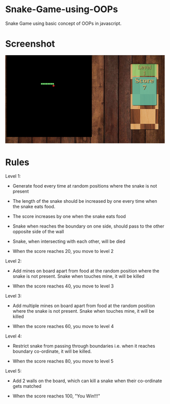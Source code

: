 # Snake-Game-using-OOPs
Snake Game using basic concept of OOPs in javascript.

# Screenshot
![SnakeGame](./screenshot.png)

# Rules

Level 1:

- Generate food every time at random positions where the snake is not present

- The length of the snake should be increased by one every time when the snake eats food.

- The score increases by one when the snake eats food

- Snake when reaches the boundary on one side, should pass to the other opposite side of the wall

- Snake, when intersecting with each other, will be died

- When the score reaches 20, you move to level 2

 

Level 2:


- Add mines on board apart from food at the random position where the snake is not present. Snake when touches mine, it will be killed

- When the score reaches 40, you move to level 3

 

Level 3:



- Add multiple mines on board apart from food at the random position where the snake is not present. Snake when touches mine, it will be killed

- When the score reaches 60, you move to level 4

 

Level 4:



- Restrict snake from passing through boundaries i.e. when it reaches boundary co-ordinate, it will be killed.

- When the score reaches 80, you move to level 5

 

Level 5:



- Add 2 walls on the board, which can kill a snake when their co-ordinate gets matched

- When the score reaches 100, "You Win!!!"
